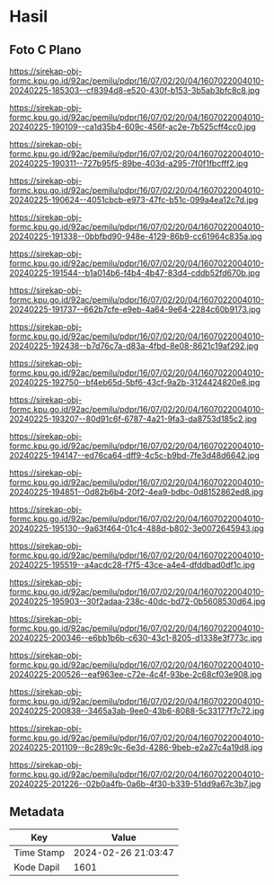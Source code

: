 # Hasil

## Foto C Plano

https://sirekap-obj-formc.kpu.go.id/92ac/pemilu/pdpr/16/07/02/20/04/1607022004010-20240225-185303--cf8394d8-e520-430f-b153-3b5ab3bfc8c8.jpg

https://sirekap-obj-formc.kpu.go.id/92ac/pemilu/pdpr/16/07/02/20/04/1607022004010-20240225-190109--ca1d35b4-609c-456f-ac2e-7b525cff4cc0.jpg

https://sirekap-obj-formc.kpu.go.id/92ac/pemilu/pdpr/16/07/02/20/04/1607022004010-20240225-190311--727b95f5-89be-403d-a295-7f0f1fbcfff2.jpg

https://sirekap-obj-formc.kpu.go.id/92ac/pemilu/pdpr/16/07/02/20/04/1607022004010-20240225-190624--4051cbcb-e973-47fc-b51c-099a4ea12c7d.jpg

https://sirekap-obj-formc.kpu.go.id/92ac/pemilu/pdpr/16/07/02/20/04/1607022004010-20240225-191338--0bbfbd90-948e-4129-86b9-cc61964c835a.jpg

https://sirekap-obj-formc.kpu.go.id/92ac/pemilu/pdpr/16/07/02/20/04/1607022004010-20240225-191544--b1a014b6-f4b4-4b47-83d4-cddb52fd670b.jpg

https://sirekap-obj-formc.kpu.go.id/92ac/pemilu/pdpr/16/07/02/20/04/1607022004010-20240225-191737--662b7cfe-e9eb-4a64-9e64-2284c60b9173.jpg

https://sirekap-obj-formc.kpu.go.id/92ac/pemilu/pdpr/16/07/02/20/04/1607022004010-20240225-192438--b7d76c7a-d83a-4fbd-8e08-8621c19af292.jpg

https://sirekap-obj-formc.kpu.go.id/92ac/pemilu/pdpr/16/07/02/20/04/1607022004010-20240225-192750--bf4eb65d-5bf6-43cf-9a2b-3124424820e8.jpg

https://sirekap-obj-formc.kpu.go.id/92ac/pemilu/pdpr/16/07/02/20/04/1607022004010-20240225-193207--80d91c6f-6787-4a21-9fa3-da8753d185c2.jpg

https://sirekap-obj-formc.kpu.go.id/92ac/pemilu/pdpr/16/07/02/20/04/1607022004010-20240225-194147--ed76ca64-dff9-4c5c-b9bd-7fe3d48d6642.jpg

https://sirekap-obj-formc.kpu.go.id/92ac/pemilu/pdpr/16/07/02/20/04/1607022004010-20240225-194851--0d82b6b4-20f2-4ea9-bdbc-0d8152862ed8.jpg

https://sirekap-obj-formc.kpu.go.id/92ac/pemilu/pdpr/16/07/02/20/04/1607022004010-20240225-195130--9a63f464-01c4-488d-b802-3e0072645943.jpg

https://sirekap-obj-formc.kpu.go.id/92ac/pemilu/pdpr/16/07/02/20/04/1607022004010-20240225-195519--a4acdc28-f7f5-43ce-a4e4-dfddbad0df1c.jpg

https://sirekap-obj-formc.kpu.go.id/92ac/pemilu/pdpr/16/07/02/20/04/1607022004010-20240225-195903--30f2adaa-238c-40dc-bd72-0b5608530d64.jpg

https://sirekap-obj-formc.kpu.go.id/92ac/pemilu/pdpr/16/07/02/20/04/1607022004010-20240225-200346--e6bb1b6b-c630-43c1-8205-d1338e3f773c.jpg

https://sirekap-obj-formc.kpu.go.id/92ac/pemilu/pdpr/16/07/02/20/04/1607022004010-20240225-200526--eaf963ee-c72e-4c4f-93be-2c68cf03e908.jpg

https://sirekap-obj-formc.kpu.go.id/92ac/pemilu/pdpr/16/07/02/20/04/1607022004010-20240225-200838--3465a3ab-9ee0-43b6-8088-5c33177f7c72.jpg

https://sirekap-obj-formc.kpu.go.id/92ac/pemilu/pdpr/16/07/02/20/04/1607022004010-20240225-201109--8c289c9c-6e3d-4286-9beb-e2a27c4a19d8.jpg

https://sirekap-obj-formc.kpu.go.id/92ac/pemilu/pdpr/16/07/02/20/04/1607022004010-20240225-201226--02b0a4fb-0a6b-4f30-b339-51dd9a67c3b7.jpg


## Metadata

| Key        | Value               |
| ---------- | ------------------- |
| Time Stamp | 2024-02-26 21:03:47 |
| Kode Dapil | 1601                |



